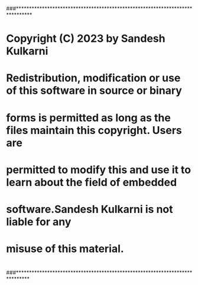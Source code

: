 ###******************************************************************************
# Copyright (C) 2023 by Sandesh Kulkarni
#
# Redistribution, modification or use of this software in source or binary
# forms is permitted as long as the files maintain this copyright. Users are 
# permitted to modify this and use it to learn about the field of embedded
# software.Sandesh Kulkarni is not liable for any
# misuse of this material. 
#
###*****************************************************************************

